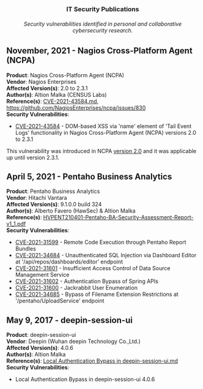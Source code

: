 <h3 align="center">IT Security Publications</h3>
<h6 align="center">Security vulnerabilities identified in personal and collaborative cybersecurity research.</h6>

## **November, 2021 - Nagios Cross-Platform Agent (NCPA)**

**Product**: Nagios Cross-Platform Agent (NCPA)\
**Vendor**: Nagios Enterprises\
**Affected Version(s)**: 2.0 to 2.3.1\
**Author(s)**: Altion Malka (CENSUS Labs)\
**Reference(s)**: [CVE-2021-43584.md](https://github.com/iamaldi/publications/blob/main/2021/CVE-2021-43584.md), https://github.com/NagiosEnterprises/ncpa/issues/830 \
**Security Vulnerabilities**:

- [CVE-2021-43584](https://cve.mitre.org/cgi-bin/cvename.cgi?name=CVE-CVE-2021-43584) - DOM-based XSS via 'name' element of 'Tail Event Logs' functionality in Nagios Cross-Platform Agent (NCPA) versions 2.0 to 2.3.1

This vulnerability was introduced in NCPA [version 2.0](https://github.com/NagiosEnterprises/ncpa/commit/0466def7a5911afb32b84cbe3b2a552694cfc615) and it was applicable up until version 2.3.1.

## **April 5, 2021 - Pentaho Business Analytics**

**Product**: Pentaho Business Analytics\
**Vendor**: Hitachi Vantara\
**Affected Version(s)**: 9.1.0.0 build 324\
**Author(s)**: Alberto Favero (HawSec) & Altion Malka\
**Reference(s)**: [HVPENT210401-Pentaho-BA-Security-Assessment-Report-v1_1.pdf](./2021/May/HVPENT210401-Pentaho-BA-Security-Assessment-Report-v1_1.pdf)\
**Security Vulnerabilities**:

- [CVE-2021-31599](https://cve.mitre.org/cgi-bin/cvename.cgi?name=CVE-2021-31599) - Remote Code Execution through Pentaho Report Bundles
- [CVE-2021-34684](https://cve.mitre.org/cgi-bin/cvename.cgi?name=CVE-2021-34684) - Unauthenticated SQL Injection via Dashboard Editor at '/api/repos/dashboards/editor' endpoint
- [CVE-2021-31601](https://cve.mitre.org/cgi-bin/cvename.cgi?name=CVE-2021-31601) - Insufficient Access Control of Data Source Management Service
- [CVE-2021-31602](https://cve.mitre.org/cgi-bin/cvename.cgi?name=CVE-2021-31602) - Authentication Bypass of Spring APIs
- [CVE-2021-31600](https://cve.mitre.org/cgi-bin/cvename.cgi?name=CVE-2021-31600) - Jackrabbit User Enumeration
- [CVE-2021-34685](https://cve.mitre.org/cgi-bin/cvename.cgi?name=CVE-2021-34685) - Bypass of Filename Extension Restrictions at '/pentaho/UploadService' endpoint

## **May 9, 2017 - deepin-session-ui**

**Product**: deepin-session-ui\
**Vendor**: Deepin (Wuhan deepin Technology Co.,Ltd.)\
**Affected Version(s)**: 4.0.6\
**Author(s)**: Altion Malka\
**Reference(s)**: [Local Authentication Bypass in deepin-session-ui.md](./2017/Local%20Authentication%20Bypass%20in%20deepin-session-ui.md)\
**Security Vulnerabilities**:

- Local Authentication Bypass in deepin-session-ui 4.0.6
